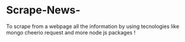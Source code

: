 # Scrape-News-
To scrape from a webpage all the information by using tecnologies like mongo cheerio request and more node js packages !
